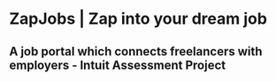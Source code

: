 # ZapJobs | Zap into your dream job

## A job portal which connects freelancers with employers - Intuit Assessment Project
